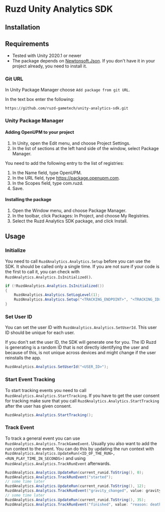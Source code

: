 # Ruzd Unity Analytics SDK


## Installation

## Requirements

- Tested with Unity 2020.1 or newer
- The package depends on [Newtonsoft.Json](https://docs.unity3d.com/Packages/com.unity.nuget.newtonsoft-json@2.0/manual/index.html). If you don't have it in your project already, you need to install it. 

### Git URL

In Unity Package Manager choose `Add package from git URL`.

In the text box enter the following:

```
https://github.com/ruzd-gametech/unity-analytics-sdk.git
```

### Unity Package Manager

#### Adding OpenUPM to your project

1. In Unity, open the Edit menu, and choose Project Settings.
2. In the list of sections at the left hand side of the window, select Package Manager.

You need to add the following entry to the list of registries:

1. In the Name field, type OpenUPM.
2. In the URL field, type https://package.openupm.com.
3. In the Scopes field, type com.ruzd.
4. Save.

#### Installing the package

1. Open the Window menu, and choose Package Manager.
2. In the toolbar, click Packages: In Project, and choose My Registries.
3. Select the Ruzd Analytics SDK package, and click Install.

## Usage

### Initialize

You need to call `RuzdAnalytics.Analytics.Setup` before you can use the SDK.
It should be called only a single time. If you are not sure if your code is the first to call it, you can check with `RuzdAnalytics.Analytics.IsInitialized()`.

```csharp
if (!RuzdAnalytics.Analytics.IsInitialized())
{
    RuzdAnalytics.Analytics.SetLogLevel(1);
    RuzdAnalytics.Analytics.Setup("<TRACKING_ENDPOINT>", "<TRACKING_ID>");
}
```

### Set User ID

You can set the user ID with `RuzdAnalytics.Analytics.SetUserId`.
This user ID should be unique for each user.

If you don't set the user ID, the SDK will generate one for you. The ID Ruzd is generating is a random ID that is not directly identifying the user and because of this, is not unique across devices and might change if the user reinstalls the app.

```csharp
RuzdAnalytics.Analytics.SetUserId("<USER_ID>");
```

### Start Event Tracking

To start tracking events you need to call `RuzdAnalytics.Analytics.StartTracking`.
If you have to get the user consent for tracking make sure that you call `RuzdAnalytics.Analytics.StartTracking` after the user has given consent.

```csharp
RuzdAnalytics.Analytics.StartTracking();
```


### Track Event

To track a general event you can use `RuzdAnalytics.Analytics.TrackGameEvent`. Usually you also want to add the run context to the event. You can do this by updating the run context with `RuzdAnalytics.Analytics.UpdateRun(<ID_OF_THE_RUN>, <RUN_PLAY_TIME_IN_SECONDS>)` and using `RuzdAnalytics.Analytics.TrackRunEvent` afterwards.

```csharp
RuzdAnalytics.Analytics.UpdateRun(current_runid.ToString(), 0);
RuzdAnalytics.Analytics.TrackRunEvent("started");
// some time later
RuzdAnalytics.Analytics.UpdateRun(current_runid.ToString(), 12);
RuzdAnalytics.Analytics.TrackRunEvent("gravity_changed", value: gravity.ToString());
// some time later
RuzdAnalytics.Analytics.UpdateRun(current_runid.ToString(), 35);
RuzdAnalytics.Analytics.TrackRunEvent("finished", value: "reason: death");
```
